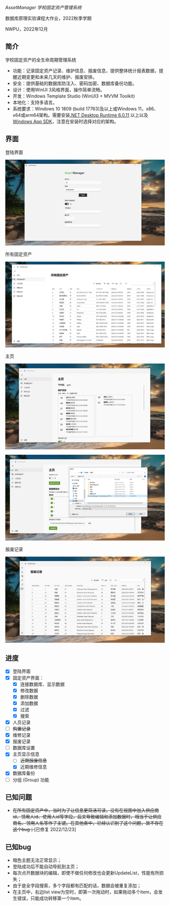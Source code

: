 ﻿﻿﻿﻿﻿﻿﻿﻿﻿﻿﻿﻿﻿﻿*AssetManager 学校固定资产管理系统*

数据库原理实验课程大作业，2022秋季学期

NWPU，2022年12月

## 简介

学校固定资产的全生命周期管理系统

* 功能：记录固定资产记录、维护信息、报废信息，提供整体统计报表数据，提醒近期变更和未来几天的维护、报废安排。
* 安全：提供基础的数据库防注入、密码加密、数据库备份功能。
* 设计：使用WinUI 3风格界面，操作简单流畅。
* 开发：Windows Template Studio (WinUI3 + MVVM Toolkit)
* 本地化：支持多语言。
* 系统要求：Windows 10 1809 (build 17763)及以上或Windows 11，x86、x64或arm64架构。需要安装[.NET Desktop Runtime 6.0.11](https://dotnet.microsoft.com/en-us/download/dotnet/6.0) 以上以及[Windows App SDK](https://learn.microsoft.com/en-us/windows/apps/windows-app-sdk/downloads)，注意在安装时选择对应的架构。

## 界面

登陆界面

![登陆界面](/img/login_page.png)

所有固定资产

![asset table page](/img/asset_table_page.png)

主页

![home page 1](/img/home_page1.png)

![home page 2](/img/home_page2.png)

报废记录

![scrapping page](/img/scrapping_page.png)

## 进度

- [x] 登陆界面
- [x] 固定资产界面：
  - [x] 连接数据库、显示数据
  - [x] 修改数据
  - [x] 删除数据
  - [x] 添加数据
  - [x] 过滤
  - [x] 搜索
- [x] 人员记录
- [ ] ~~购置记录~~
- [x] 维修记录
- [x] 报废记录
- [ ] 数据库设置
- [x] 主页显示信息
  - [ ] ~~近期报废信息~~
  - [x] 近期维修信息
- [x] 数据库备份
- [ ] 分组 (Group) 功能

## 已知问题

* ~~在所有固定资产中，当时为了让信息更简洁可读，没有在视图中加入供应商id、领用人id、使用人id等字段，后来导致编辑和添加数据时，相当于让供应商名、领用人名等作了主键。在其他表中，已经认识到了这个问题，故不存在这个bug；~~[已修复 2022/12/23]

## 已知bug

* 暗色主题无法正常显示；
* 登陆成功后不能自动导航到主页；
* 每次点开数据块的编辑，即使不做任何修改也会更新UpdateList，性能有所损失；
* 由于是全字段搜索，多个字段都有匹配的话，数据会被重复添加；
* 在主页中，右边list view为空时，即第一次拖动时，如果拖动多个item，会发生错误，只能成功转移第一个item。
